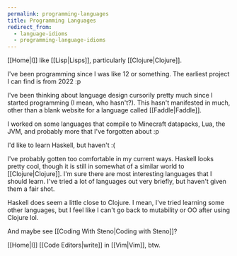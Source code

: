```yaml
---
permalink: programming-languages
title: Programming Languages
redirect_from:
  - language-idioms
  - programming-language-idioms
---
```


[[Home|I]] like [[Lisp|Lisps]], particularly [[Clojure|Clojure]].

I've been programming since I was like 12 or something. The earliest project I can find is from 2022 :p

I've been thinking about language design cursorily pretty much since I started programming (I mean, who hasn't?). This hasn't manifested in much, other than a blank website for a language called [[Faddle|Faddle]].

I worked on some languages that compile to Minecraft datapacks, Lua, the JVM, and probably more that I've forgotten about :p

I'd like to learn Haskell, but haven't :(

I've probably gotten too comfortable in my current ways. Haskell looks pretty cool, though it is still in somewhat of a similar world to [[Clojure|Clojure]]. I'm sure there are most interesting languages that I should learn. I've tried a lot of languages out very briefly, but haven't given them a fair shot.

Haskell does seem a little close to Clojure. I mean, I've tried learning some other languages, but I feel like I can't go back to mutability or OO after using Clojure lol.

And maybe see [[Coding With Steno|Coding with Steno]]?

[[Home|I]] [[Code Editors|write]] in [[Vim|Vim]], btw.
